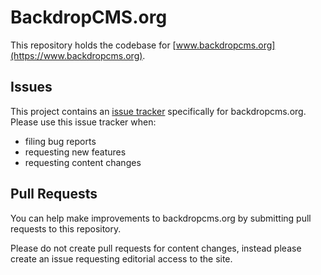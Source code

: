 # BackdropCMS.org

This repository holds the codebase for [www.backdropcms.org](https://www.backdropcms.org).


## Issues

This project contains an [issue tracker](https://github.com/backdrop-ops/backdropcms.org/issues) specifically for backdropcms.org. Please use this issue tracker when:
* filing bug reports
* requesting new features
* requesting content changes


## Pull Requests

You can help make improvements to backdropcms.org by submitting pull requests to this repository.

Please do not create pull requests for content changes, instead please create an issue requesting editorial access to the site.
